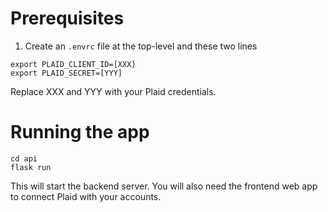 Prerequisites
==============

1. Create an `.envrc` file at the top-level and these two lines

```
export PLAID_CLIENT_ID=[XXX]
export PLAID_SECRET=[YYY]
```

Replace XXX and YYY with your Plaid credentials.

Running the app
=================
```
cd api
flask run
```

This will start the backend server. You will also need the frontend web app to connect Plaid with your accounts.